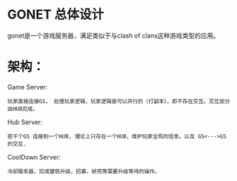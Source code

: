 GONET 总体设计
=============

gonet是一个游戏服务器，满足类似于与clash of clans这种游戏类型的应用。

架构：
====

Game Server:

    玩家直接连接GS， 处理玩家逻辑，玩家逻辑是可以并行的（打副本），即不存在交互。交互部分由HUB完成。
  
Hub Server:

    若干个GS 连接到一个HUB, 理论上只存在一个HUB，维护玩家全局的信息。以及 GS<--->GS 的交互.
    
CoolDown Server:

    冷却服务器，完成建筑升级，招募，研究等需要升级等待的操作。
    
